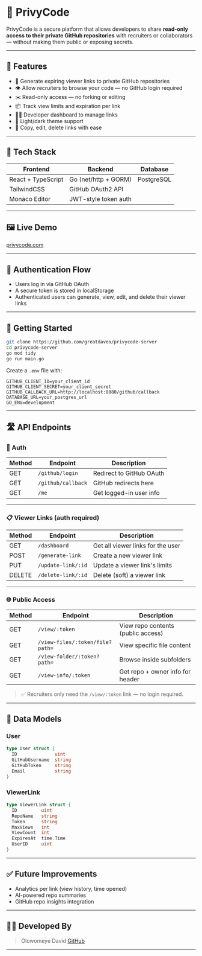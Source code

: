 
# 🔐 PrivyCode

PrivyCode is a secure platform that allows developers to share **read-only access to their private GitHub repositories** with recruiters or collaborators — without making them public or exposing secrets.

---

## 🚀 Features

- 🔗 Generate expiring viewer links to private GitHub repositories
- 👁️ Allow recruiters to browse your code — no GitHub login required
- ✂️ Read-only access — no forking or editing
- 📦 Track view limits and expiration per link
- 🧑‍💻 Developer dashboard to manage links
- 🔄 Light/dark theme support
- 📝 Copy, edit, delete links with ease

---

## 🧰 Tech Stack

| Frontend               | Backend              | Database      |
|------------------------|----------------------|---------------|
| React + TypeScript     | Go (net/http + GORM) | PostgreSQL    |
| TailwindCSS            | GitHub OAuth2 API    |               |
| Monaco Editor          | JWT-style token auth |               |

---

## 🖼️ Live Demo
[privycode.com](https://privycode.com)

---

## 🔐 Authentication Flow

- Users log in via GitHub OAuth
- A secure token is stored in localStorage
- Authenticated users can generate, view, edit, and delete their viewer links

---

## 🔧 Getting Started

```bash
git clone https://github.com/greatdaveo/privycode-server 
cd privycode-server
go mod tidy
go run main.go
````

Create a `.env` file with:

```
GITHUB_CLIENT_ID=your_client_id
GITHUB_CLIENT_SECRET=your_client_secret
GITHUB_CALLBACK_URL=http://localhost:8080/github/callback
DATABASE_URL=your_postgres_url
GO_ENV=development
```

---

## 🛣️ API Endpoints

### 👤 Auth

| Method | Endpoint           | Description              |
| ------ | ------------------ | ------------------------ |
| GET    | `/github/login`    | Redirect to GitHub OAuth |
| GET    | `/github/callback` | GitHub redirects here    |
| GET    | `/me`              | Get logged-in user info  |

---

### 📋 Viewer Links (auth required)

| Method | Endpoint           | Description                       |
| ------ | ------------------ | --------------------------------- |
| GET    | `/dashboard`       | Get all viewer links for the user |
| POST   | `/generate-link`   | Create a new viewer link          |
| PUT    | `/update-link/:id` | Update a viewer link's limits     |
| DELETE | `/delete-link/:id` | Delete (soft) a viewer link       |

---

### 🌐 Public Access

| Method | Endpoint                        | Description                        |
| ------ | ------------------------------- | ---------------------------------- |
| GET    | `/view/:token`                  | View repo contents (public access) |
| GET    | `/view-files/:token/file?path=` | View specific file content         |
| GET    | `/view-folder/:token?path=`     | Browse inside subfolders           |
| GET    | `/view-info/:token`             | Get repo + owner info for header   |

> ✅ Recruiters only need the `/view/:token` link — no login required.

---

## 🧠 Data Models

### User

```go
type User struct {
  ID              uint
  GitHubUsername  string
  GitHubToken     string
  Email           string
}
```

### ViewerLink

```go
type ViewerLink struct {
  ID         uint
  RepoName   string
  Token      string
  MaxViews   int
  ViewCount  int
  ExpiresAt  time.Time
  UserID     uint
}
```

---


## ✅ Future Improvements

* Analytics per link (view history, time opened)
* AI-powered repo summaries
* GitHub repo insights integration

---

## 👨‍💻 Developed By
> Olowomeye David [GitHub](https://github.com/greatdaveo)

---

```

